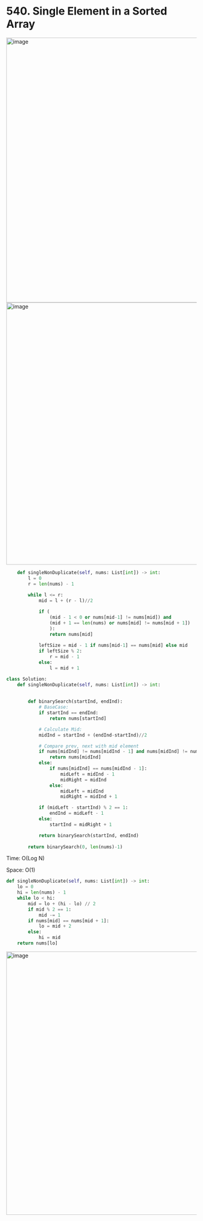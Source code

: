 # 540. Single Element in a Sorted Array

<img width="699" alt="image" src="https://user-images.githubusercontent.com/35987583/175483273-9f4262c7-6376-42cf-93be-1cc27d578b11.png">
<img width="692" alt="image" src="https://user-images.githubusercontent.com/35987583/175483298-de2f2385-5111-4bdc-8841-fd7ef0c1cb09.png">

```py
    def singleNonDuplicate(self, nums: List[int]) -> int:
        l = 0
        r = len(nums) - 1
        
        while l <= r:
            mid = l + (r - l)//2

            if (
                (mid - 1 < 0 or nums[mid-1] != nums[mid]) and 
                (mid + 1 == len(nums) or nums[mid] != nums[mid + 1])
                ):
                return nums[mid]
            
            leftSize = mid - 1 if nums[mid-1] == nums[mid] else mid
            if leftSize % 2:
                r = mid - 1
            else:
                l = mid + 1
```

```python
class Solution:
    def singleNonDuplicate(self, nums: List[int]) -> int:
        
        
        def binarySearch(startInd, endInd):
            # BaseCase:
            if startInd == endInd:
                return nums[startInd]

            # Calculate Mid:
            midInd = startInd + (endInd-startInd)//2

            # Compare prev, next with mid element
            if nums[midInd] != nums[midInd - 1] and nums[midInd] != nums[midInd + 1]:
                return nums[midInd]
            else:
                if nums[midInd] == nums[midInd - 1]:
                    midLeft = midInd - 1
                    midRight = midInd
                else:
                    midLeft = midInd
                    midRight = midInd + 1

            if (midLeft - startInd) % 2 == 1:
                endInd = midLeft - 1
            else:
                startInd = midRight + 1

            return binarySearch(startInd, endInd)
        
        return binarySearch(0, len(nums)-1)
```

Time: O(Log N)

Space: O(1)



```python
def singleNonDuplicate(self, nums: List[int]) -> int:
    lo = 0
    hi = len(nums) - 1
    while lo < hi:
        mid = lo + (hi - lo) // 2
        if mid % 2 == 1:
            mid -= 1
        if nums[mid] == nums[mid + 1]:
            lo = mid + 2
        else:
            hi = mid
    return nums[lo]
```

<img width="695" alt="image" src="https://user-images.githubusercontent.com/35987583/175483509-06dffa53-e95b-4de6-ab7b-44e767720cc4.png">
